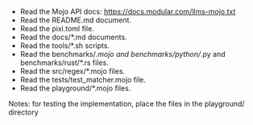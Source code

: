 * Read the Mojo API docs: https://docs.modular.com/llms-mojo.txt
* Read the README.md document.
* Read the pixi.toml file.
* Read the docs/*.md documents.
* Read the tools/*.sh scripts.
* Read the benchmarks/*.mojo and benchmarks/python/*.py and benchmarks/rust/*.rs files.
* Read the src/regex/*.mojo files.
* Read the tests/test_matcher.mojo file.
* Read the playground/*.mojo files.

Notes: for testing the implementation, place the files in the playground/ directory
